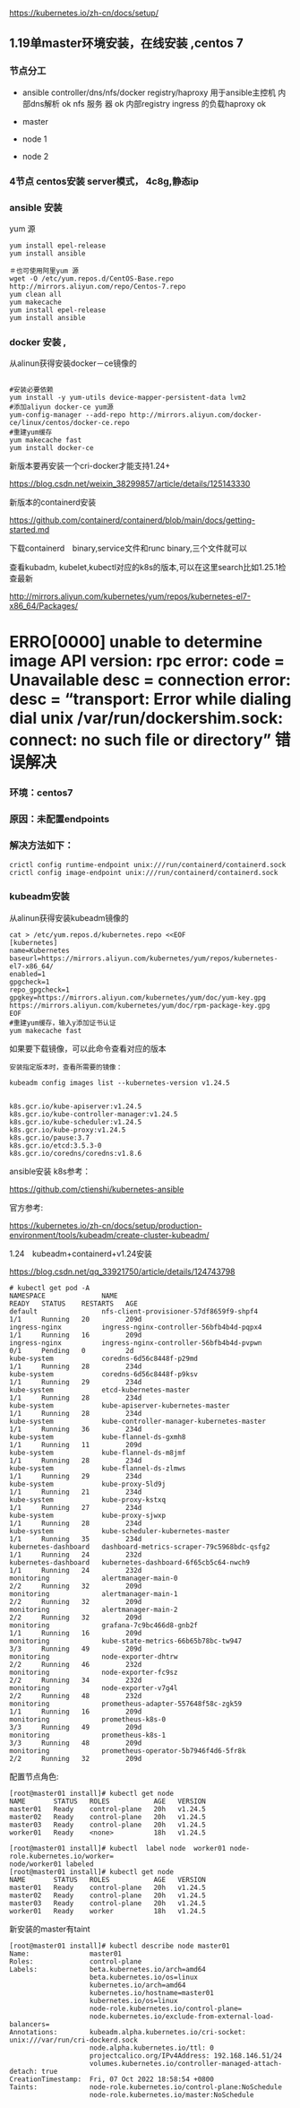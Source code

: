 https://kubernetes.io/zh-cn/docs/setup/



## 1.19单master环境安装，在线安装 ,centos 7 

###  节点分工
+ ansible controller/dns/nfs/docker registry/haproxy
用于ansible主控机
内部dns解析 ok
nfs 服务 器 ok
内部registry
ingress 的负载haproxy  ok

+ master
+ node 1
+ node 2

### 4节点 centos安装 server模式， 4c8g,静态ip

### ansible 安装 
yum 源

```
yum install epel-release
yum install ansible

＃也可使用阿里yum 源
wget -O /etc/yum.repos.d/CentOS-Base.repo http://mirrors.aliyun.com/repo/Centos-7.repo
yum clean all
yum makecache
yum install epel-release
yum install ansible
```



### docker 安装 ,

从alinun获得安装docker－ce镜像的

```

#安装必要依赖
yum install -y yum-utils device-mapper-persistent-data lvm2
#添加aliyun docker-ce yum源
yum-config-manager --add-repo http://mirrors.aliyun.com/docker-ce/linux/centos/docker-ce.repo
#重建yum缓存
yum makecache fast
yum install docker-ce
```

新版本要再安装一个cri-docker才能支持1.24+

https://blog.csdn.net/weixin_38299857/article/details/125143330





新版本的containerd安装

https://github.com/containerd/containerd/blob/main/docs/getting-started.md

下载containerd　binary,service文件和runc binary,三个文件就可以





查看kubadm, kubelet,kubectl对应的k8s的版本,可以在这里search比如1.25.1检查最新

http://mirrors.aliyun.com/kubernetes/yum/repos/kubernetes-el7-x86_64/Packages/



# ERRO[0000] unable to determine image API version: rpc error: code = Unavailable desc = connection error: desc = “transport: Error while dialing dial unix /var/run/dockershim.sock: connect: no such file or directory” 错误解决

### 环境：centos7

### 原因：未配置endpoints

### 解决方法如下：

```
crictl config runtime-endpoint unix:///run/containerd/containerd.sock
crictl config image-endpoint unix:///run/containerd/containerd.sock
```





### kubeadm安装

从alinun获得安装kubeadm镜像的

```
cat > /etc/yum.repos.d/kubernetes.repo <<EOF
[kubernetes]
name=Kubernetes
baseurl=https://mirrors.aliyun.com/kubernetes/yum/repos/kubernetes-el7-x86_64/
enabled=1
gpgcheck=1
repo_gpgcheck=1
gpgkey=https://mirrors.aliyun.com/kubernetes/yum/doc/yum-key.gpg https://mirrors.aliyun.com/kubernetes/yum/doc/rpm-package-key.gpg
EOF
#重建yum缓存，输入y添加证书认证
yum makecache fast
```



如果要下载镜像，可以此命令查看对应的版本

```
安装指定版本时，查看所需要的镜像：

kubeadm config images list --kubernetes-version v1.24.5


k8s.gcr.io/kube-apiserver:v1.24.5
k8s.gcr.io/kube-controller-manager:v1.24.5
k8s.gcr.io/kube-scheduler:v1.24.5
k8s.gcr.io/kube-proxy:v1.24.5
k8s.gcr.io/pause:3.7
k8s.gcr.io/etcd:3.5.3-0
k8s.gcr.io/coredns/coredns:v1.8.6

```



ansible安装 k8s参考：

https://github.com/ctienshi/kubernetes-ansible



官方参考:

https://kubernetes.io/zh-cn/docs/setup/production-environment/tools/kubeadm/create-cluster-kubeadm/



1.24　kubeadm+containerd+v1.24安装

https://blog.csdn.net/qq_33921750/article/details/124743798







```
# kubectl get pod -A
NAMESPACE              NAME                                         READY   STATUS    RESTARTS   AGE 
default                nfs-client-provisioner-57df8659f9-shpf4      1/1     Running   20         209d
ingress-nginx          ingress-nginx-controller-56bfb4b4d-pqpx4     1/1     Running   16         209d
ingress-nginx          ingress-nginx-controller-56bfb4b4d-pvpwn     0/1     Pending   0          2d  
kube-system            coredns-6d56c8448f-p29md                     1/1     Running   28         234d
kube-system            coredns-6d56c8448f-p9ksv                     1/1     Running   29         234d
kube-system            etcd-kubernetes-master                       1/1     Running   28         234d
kube-system            kube-apiserver-kubernetes-master             1/1     Running   28         234d
kube-system            kube-controller-manager-kubernetes-master    1/1     Running   36         234d
kube-system            kube-flannel-ds-gxmh8                        1/1     Running   11         209d
kube-system            kube-flannel-ds-m8jmf                        1/1     Running   28         234d
kube-system            kube-flannel-ds-zlmws                        1/1     Running   29         234d
kube-system            kube-proxy-5ld9j                             1/1     Running   21         234d
kube-system            kube-proxy-kstxq                             1/1     Running   27         234d
kube-system            kube-proxy-sjwxp                             1/1     Running   28         234d
kube-system            kube-scheduler-kubernetes-master             1/1     Running   35         234d
kubernetes-dashboard   dashboard-metrics-scraper-79c5968bdc-qsfg2   1/1     Running   24         232d
kubernetes-dashboard   kubernetes-dashboard-6f65cb5c64-nwch9        1/1     Running   24         232d
monitoring             alertmanager-main-0                          2/2     Running   32         209d
monitoring             alertmanager-main-1                          2/2     Running   32         209d
monitoring             alertmanager-main-2                          2/2     Running   32         209d
monitoring             grafana-7c9bc466d8-gnb2f                     1/1     Running   16         209d
monitoring             kube-state-metrics-66b65b78bc-tw947          3/3     Running   49         209d
monitoring             node-exporter-dhtrw                          2/2     Running   46         232d
monitoring             node-exporter-fc9sz                          2/2     Running   34         232d
monitoring             node-exporter-v7g4l                          2/2     Running   48         232d
monitoring             prometheus-adapter-557648f58c-zgk59          1/1     Running   16         209d
monitoring             prometheus-k8s-0                             3/3     Running   49         209d
monitoring             prometheus-k8s-1                             3/3     Running   48         209d
monitoring             prometheus-operator-5b7946f4d6-5fr8k         2/2     Running   32         209d
```





配置节点角色:



```
[root@master01 install]# kubectl get node
NAME       STATUS   ROLES           AGE   VERSION
master01   Ready    control-plane   20h   v1.24.5
master02   Ready    control-plane   20h   v1.24.5
master03   Ready    control-plane   20h   v1.24.5
worker01   Ready    <none>          18h   v1.24.5

[root@master01 install]# kubectl  label node  worker01 node-role.kubernetes.io/worker=
node/worker01 labeled
[root@master01 install]# kubectl get node
NAME       STATUS   ROLES           AGE   VERSION
master01   Ready    control-plane   20h   v1.24.5
master02   Ready    control-plane   20h   v1.24.5
master03   Ready    control-plane   20h   v1.24.5
worker01   Ready    worker          18h   v1.24.5

```



新安装的master有taint

```
[root@master01 install]# kubectl describe node master01
Name:               master01
Roles:              control-plane
Labels:             beta.kubernetes.io/arch=amd64
                    beta.kubernetes.io/os=linux
                    kubernetes.io/arch=amd64
                    kubernetes.io/hostname=master01
                    kubernetes.io/os=linux
                    node-role.kubernetes.io/control-plane=
                    node.kubernetes.io/exclude-from-external-load-balancers=
Annotations:        kubeadm.alpha.kubernetes.io/cri-socket: unix:///var/run/cri-dockerd.sock
                    node.alpha.kubernetes.io/ttl: 0
                    projectcalico.org/IPv4Address: 192.168.146.51/24
                    volumes.kubernetes.io/controller-managed-attach-detach: true
CreationTimestamp:  Fri, 07 Oct 2022 18:58:54 +0800
Taints:             node-role.kubernetes.io/control-plane:NoSchedule
                    node-role.kubernetes.io/master:NoSchedule

```





